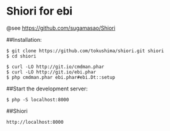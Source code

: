 Shiori for ebi
======


@see https://github.com/sugamasao/Shiori


##Installation:

```
$ git clone https://github.com/tokushima/shiori.git shiori
$ cd shiori
```

```
$ curl -LO http://git.io/cmdman.phar
$ curl -LO http://git.io/ebi.phar
$ php cmdman.phar ebi.phar#ebi.Dt::setup
```

##Start the development server:

```
$ php -S localhost:8000
```

##Shiori
```
http://localhost:8000
```
